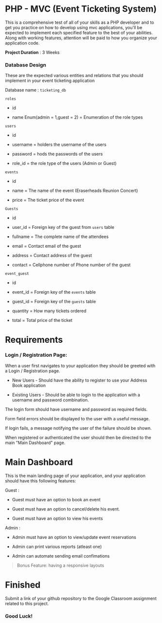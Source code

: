 # PHP - MVC (Event Ticketing System)

This is a comprehensive test of all of your skills as a PHP developer and to get you practice on how to develop using mvc applications, you'll be expected to implement each specified feature to the best of your abilities. Along with working features, attention will be paid to how you organize your application code.


**Project Duration** : 3 Weeks


### Database Design

These are the expected various entities and relations that you should implement in your event ticketing application

Database name : `ticketing_db`

`roles`

* id 

* name Enum(admin = 1,guest = 2) = Enumeration of the role types

`users`

* id

* username = holders the username of the users

* password = hods the passwords of the users

* role_id = the role type of the users (Admin or Guest)

`events`

* id

* name = The name of the event (Eraserheads Reunion Concert)

* price = The ticket price of the event

`Guests`

* id

* user_id = Foreign key of the guest from `users` table

* fullname = The complete name of the attendees

* email = Contact email of the guest

* address = Contact address of the guest

* contact = Cellphone number of Phone number of the guest


`event_guest`

* id

* event_id = Foreign key of the `events` table

* guest_id = Foreign key of the `guests` table

* quantity = How many tickets ordered

* total = Total price of the ticket


# Requirements

### Login / Registration Page:

When a user first navigates to your application they should be greeted with a Login / Registration page.

* New Users - Should have the ability to register to use your Address Book application

* Existing Users - Should be able to login to the application with a username and password combination.

The login form should have username and password as required fields.

Form field errors should be displayed to the user with a useful message.

If login fails, a message notifying the user of the failure should be shown.

When registered or authenticated the user should then be directed to the main "Main Dashboard" page.


# Main Dashboard 

This is the main landing page of your application, and your application should have this following features:

Guest : 

* Guest must have an option to book an event

* Guest must have an option to cancel/delete his event.

* Guest must have an option to view his events


Admin : 

* Admin must have an option to view/update event reservations

* Admin can print various reports (atleast one)

* Admin can automate sending email confimations 


> Bonus Feature: having a responsive layouts


# Finished

Submit a link of your github repository to the Google Classroom assignment related to this project.

### Good Luck!


